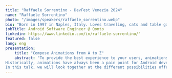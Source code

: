```yaml
---
title: "Raffaele Sorrentino - DevFest Venezia 2024"
name: "Raffaele Sorrentino"
photo: "/images/speakers/raffaele_sorrentino.webp"
bio: "Born in 1997 in Naples, Italy. Loves traveling, cats and table games. Favorite starter: Charmander. 🔥"
jobTitle: Android Software Engineer @ Qonto
linkedin: https://www.linkedin.com/in/raffaele-sorrentino/"
featured: false
lang: eng
presentation:
    title: "Compose Animations from A to Z"
    abstract: "To provide the best experience to your users, animations are one of the key tools. Not only they can make your UI cleaner and more polished, but they can also make it easier for users to understand what the app is doing, hinting them to the right direction.
Historically, animations have always been a pain point for Android development. However, since the introduction of Jetpack Compose in 2022, things have dramatically changed.
In this talk, we will look together at the different possibilities offered by the Jetpack Compose Animation APIs."
---
```

